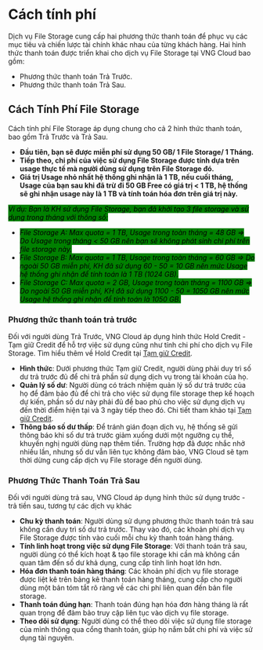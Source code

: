 # Cách tính phí

Dịch vụ File Storage cung cấp hai phương thức thanh toán để phục vụ các mục tiêu và chiến lược tài chính khác nhau của từng khách hàng. Hai hình thức thanh toán được triển khai cho dịch vụ File Storage tại VNG Cloud bao gồm:

* Phương thức thanh toán Trả Trước.
* Phương thức thanh toán Trả Sau.

## **Cách Tính Phí File Storage**

Cách tính phí File Storage áp dụng chung cho cả 2 hình thức thanh toán, bao gồm Trả Trước và Trả Sau.

* **Đầu tiên, bạn sẽ được miễn phí sử dụng 50 GB/ 1 File Storage/ 1 Tháng.**
* **Tiếp theo, chi phí của việc sử dụng File Storage được tính dựa trên usage thực tế mà người dùng sử dụng trên File Storage đó.**
* **Giá trị Usage nhỏ nhất hệ thống ghi nhận là 1 TB, nếu cuối tháng, Usage của bạn sau khi đã trừ đi 50 GB Free có giá trị < 1 TB, hệ thống sẽ ghi nhận usage này là 1 TB và tính toán hóa đơn trên giá trị này.**

_<mark style="background-color:green;">Ví dụ: Bạn là KH sử dụng File Storage, bạn đã khởi tạo 3 file storage và sử dụng trong tháng với thông số:</mark>_&#x20;

* _<mark style="background-color:green;">File Storage A: Max quota = 1 TB, Usage trong toàn tháng = 48 GB => Do Usage trong tháng < 50 GB nên bạn sẽ không phát sinh chi phí trên file storage này.</mark>_
* _<mark style="background-color:green;">File Storage B: Max quota = 1 TB, Usage trong toàn tháng = 60 GB => Do ngoài 50 GB miễn phí, KH đã sử dụng 60 - 50 = 10 GB nên mức Usage hệ thống ghi nhận để tính toán là 1 TB (1024 GB).</mark>_
* _<mark style="background-color:green;">File Storage C: Max quota = 2 GB, Usage trong toàn tháng = 1100 GB => Do ngoài 50 GB miễn phí, KH đã sử dụng 1100 - 50 = 1050 GB nên mức Usage hệ thống ghi nhận để tính toán là 1050 GB.</mark>_

### **Phương thức thanh toán trả trước**

Đối với người dùng Trả Trước, VNG Cloud áp dụng hình thức Hold Credit - Tạm giữ Credit để hỗ trợ việc sử dụng cũng như tính chi phí cho dịch vụ File Storage. Tìm hiểu thêm về Hold Credit tại [Tạm giữ Credit](https://docs.vngcloud.vn/vng-cloud-document/vn/quan-ly-hoa-don-chi-phi-and-tai-nguyen-tren-vng-cloud/trai-nghiem-billing-and-kenh-thanh-toan/ve-billing-and-payment/thanh-toan/tam-giu-credit).

* **Hình thức**: Dưới phương thức Tạm giữ Credit, người dùng phải duy trì số dư trả trước đủ để chi trả phần sử dụng dịch vụ trong tài khoản của họ.
* **Quản lý số dư**: Người dùng có trách nhiệm quản lý số dư trả trước của họ để đảm bảo đủ để chi trả cho việc sử dụng file storage thep kế hoạch dự kiến, phần số dư này phải đủ để bao phủ cho việc sử dụng dịch vụ đến thời điểm hiện tại và 3 ngày tiếp theo đó. Chi tiết tham khảo tại [Tạm giữ Credit](https://docs.vngcloud.vn/vng-cloud-document/vn/quan-ly-hoa-don-chi-phi-and-tai-nguyen-tren-vng-cloud/trai-nghiem-billing-and-kenh-thanh-toan/ve-billing-and-payment/thanh-toan/tam-giu-credit).
* **Thông báo số dư thấp**: Để tránh gián đoạn dịch vụ, hệ thống sẽ gửi thông báo khi số dư trả trước giảm xuống dưới một ngưỡng cụ thể, khuyến nghị người dùng nạp thêm tiền. Trường hợp đã được nhắc nhở nhiều lần, nhưng số dư vẫn liên tục không đảm bảo, VNG Cloud sẽ tạm thời dừng cung cấp dịch vụ File storage đến người dùng.

### **Phương Thức Thanh Toán Trả Sau**

Đối với người dùng trả sau, VNG Cloud áp dụng hình thức sử dụng trước - trả tiền sau, tương tự các dịch vụ khác

* **Chu kỳ thanh toán**: Người dùng sử dụng phương thức thanh toán trả sau không cần duy trì số dư trả trước. Thay vào đó, các khoản phí dịch vụ File Storage được tính vào cuối mỗi chu kỳ thanh toán hàng tháng.
* **Tính linh hoạt trong việc sử dụng File Storage**: Với thanh toán trả sau, người dùng có thể kích hoạt & tạo file storage khi cần mà không cần quan tâm đến số dư khả dụng, cung cấp tính linh hoạt lớn hơn.
* **Hóa đơn thanh toán hàng tháng**: Các khoản phí dịch vụ file storage được liệt kê trên bảng kê thanh toán hàng tháng, cung cấp cho người dùng một bản tóm tắt rõ ràng về các chi phí liên quan đến bản file storage.
* **Thanh toán đúng hạn**: Thanh toán đúng hạn hóa đơn hàng tháng là rất quan trọng để đảm bảo truy cập liên tục vào dịch vụ file storage.
* **Theo dõi sử dụng**: Người dùng có thể theo dõi việc sử dụng file storage của mình thông qua cổng thanh toán, giúp họ nắm bắt chi phí và việc sử dụng tài nguyên.
